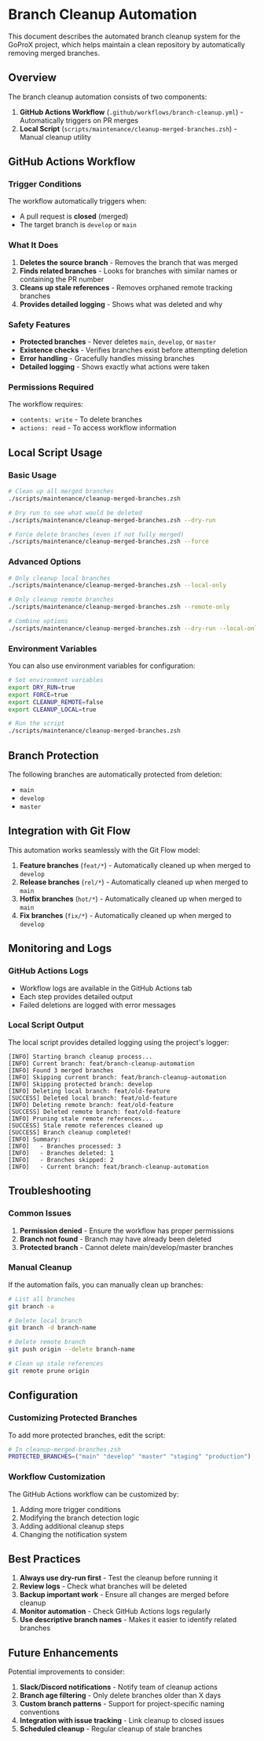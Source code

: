 # Branch Cleanup Automation

This document describes the automated branch cleanup system for the GoProX project, which helps maintain a clean repository by automatically removing merged branches.

## Overview

The branch cleanup automation consists of two components:

1. **GitHub Actions Workflow** (`.github/workflows/branch-cleanup.yml`) - Automatically triggers on PR merges
2. **Local Script** (`scripts/maintenance/cleanup-merged-branches.zsh`) - Manual cleanup utility

## GitHub Actions Workflow

### Trigger Conditions

The workflow automatically triggers when:
- A pull request is **closed** (merged)
- The target branch is `develop` or `main`

### What It Does

1. **Deletes the source branch** - Removes the branch that was merged
2. **Finds related branches** - Looks for branches with similar names or containing the PR number
3. **Cleans up stale references** - Removes orphaned remote tracking branches
4. **Provides detailed logging** - Shows what was deleted and why

### Safety Features

- **Protected branches** - Never deletes `main`, `develop`, or `master`
- **Existence checks** - Verifies branches exist before attempting deletion
- **Error handling** - Gracefully handles missing branches
- **Detailed logging** - Shows exactly what actions were taken

### Permissions Required

The workflow requires:
- `contents: write` - To delete branches
- `actions: read` - To access workflow information

## Local Script Usage

### Basic Usage

```zsh
# Clean up all merged branches
./scripts/maintenance/cleanup-merged-branches.zsh

# Dry run to see what would be deleted
./scripts/maintenance/cleanup-merged-branches.zsh --dry-run

# Force delete branches (even if not fully merged)
./scripts/maintenance/cleanup-merged-branches.zsh --force
```

### Advanced Options

```zsh
# Only cleanup local branches
./scripts/maintenance/cleanup-merged-branches.zsh --local-only

# Only cleanup remote branches
./scripts/maintenance/cleanup-merged-branches.zsh --remote-only

# Combine options
./scripts/maintenance/cleanup-merged-branches.zsh --dry-run --local-only
```

### Environment Variables

You can also use environment variables for configuration:

```zsh
# Set environment variables
export DRY_RUN=true
export FORCE=true
export CLEANUP_REMOTE=false
export CLEANUP_LOCAL=true

# Run the script
./scripts/maintenance/cleanup-merged-branches.zsh
```

## Branch Protection

The following branches are automatically protected from deletion:

- `main`
- `develop` 
- `master`

## Integration with Git Flow

This automation works seamlessly with the Git Flow model:

1. **Feature branches** (`feat/*`) - Automatically cleaned up when merged to `develop`
2. **Release branches** (`rel/*`) - Automatically cleaned up when merged to `main`
3. **Hotfix branches** (`hot/*`) - Automatically cleaned up when merged to `main`
4. **Fix branches** (`fix/*`) - Automatically cleaned up when merged to `develop`

## Monitoring and Logs

### GitHub Actions Logs

- Workflow logs are available in the GitHub Actions tab
- Each step provides detailed output
- Failed deletions are logged with error messages

### Local Script Output

The local script provides detailed logging using the project's logger:

```
[INFO] Starting branch cleanup process...
[INFO] Current branch: feat/branch-cleanup-automation
[INFO] Found 3 merged branches
[INFO] Skipping current branch: feat/branch-cleanup-automation
[INFO] Skipping protected branch: develop
[INFO] Deleting local branch: feat/old-feature
[SUCCESS] Deleted local branch: feat/old-feature
[INFO] Deleting remote branch: feat/old-feature
[SUCCESS] Deleted remote branch: feat/old-feature
[INFO] Pruning stale remote references...
[SUCCESS] Stale remote references cleaned up
[SUCCESS] Branch cleanup completed!
[INFO] Summary:
[INFO]   - Branches processed: 3
[INFO]   - Branches deleted: 1
[INFO]   - Branches skipped: 2
[INFO]   - Current branch: feat/branch-cleanup-automation
```

## Troubleshooting

### Common Issues

1. **Permission denied** - Ensure the workflow has proper permissions
2. **Branch not found** - Branch may have already been deleted
3. **Protected branch** - Cannot delete main/develop/master branches

### Manual Cleanup

If the automation fails, you can manually clean up branches:

```zsh
# List all branches
git branch -a

# Delete local branch
git branch -d branch-name

# Delete remote branch
git push origin --delete branch-name

# Clean up stale references
git remote prune origin
```

## Configuration

### Customizing Protected Branches

To add more protected branches, edit the script:

```zsh
# In cleanup-merged-branches.zsh
PROTECTED_BRANCHES=("main" "develop" "master" "staging" "production")
```

### Workflow Customization

The GitHub Actions workflow can be customized by:

1. Adding more trigger conditions
2. Modifying the branch detection logic
3. Adding additional cleanup steps
4. Changing the notification system

## Best Practices

1. **Always use dry-run first** - Test the cleanup before running it
2. **Review logs** - Check what branches will be deleted
3. **Backup important work** - Ensure all changes are merged before cleanup
4. **Monitor automation** - Check GitHub Actions logs regularly
5. **Use descriptive branch names** - Makes it easier to identify related branches

## Future Enhancements

Potential improvements to consider:

1. **Slack/Discord notifications** - Notify team of cleanup actions
2. **Branch age filtering** - Only delete branches older than X days
3. **Custom branch patterns** - Support for project-specific naming conventions
4. **Integration with issue tracking** - Link cleanup to closed issues
5. **Scheduled cleanup** - Regular cleanup of stale branches 